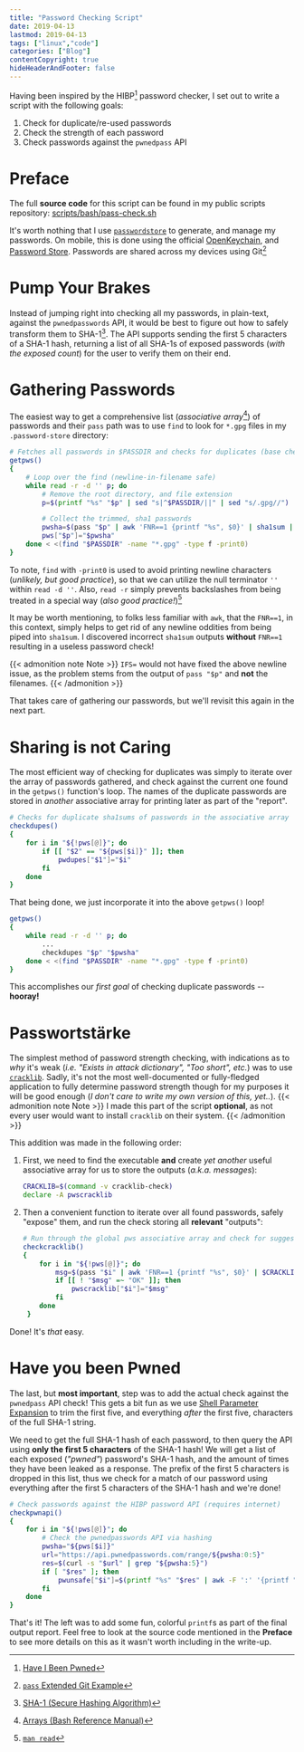 ```yaml
---
title: "Password Checking Script"
date: 2019-04-13
lastmod: 2019-04-13
tags: ["linux","code"]
categories: ["Blog"]
contentCopyright: true
hideHeaderAndFooter: false
---
```

Having been inspired by the HIBP[^1] password checker, I set out to write a
script with the following goals:

1. Check for duplicate/re-used passwords
1. Check the strength of each password
1. Check passwords against the `pwnedpass` API

<!--more-->
# Preface
The full **source code** for this script can be found in my public scripts
repository:
[scripts/bash/pass-check.sh](https://gitlab.com/bdebyl/scripts/blob/master/bash/pass-check.sh)

It's worth nothing that I use [`passwordstore`](https://www.passwordstore.org/)
to generate, and manage my passwords. On mobile, this is done using the official
[OpenKeychain](https://www.openkeychain.org/), and
[Password Store](https://github.com/zeapo/Android-Password-Store). Passwords are
shared across my devices using Git[^2]

# Pump Your Brakes
Instead of jumping right into checking all my passwords, in plain-text, against
the `pwnedpasswords` API, it would be best to figure out how to safely transform
them to SHA-1[^3]. The API supports sending the first 5 characters of a SHA-1
hash, returning a list of all SHA-1s of exposed passwords (_with the exposed
count_) for the user to verify them on their end.

# Gathering Passwords
The easiest way to get a comprehensive list (_associative array_[^4]) of
passwords and their `pass` path was to use `find` to look for `*.gpg` files in
my `.password-store` directory:
```bash
# Fetches all passwords in $PASSDIR and checks for duplicates (base check)
getpws()
{
    # Loop over the find (newline-in-filename safe)
    while read -r -d '' p; do
        # Remove the root directory, and file extension
        p=$(printf "%s" "$p" | sed "s|^$PASSDIR/||" | sed "s/.gpg//")

        # Collect the trimmed, sha1 passwords
        pwsha=$(pass "$p" | awk 'FNR==1 {printf "%s", $0}' | sha1sum | awk '{printf "%s", toupper($1)}')
        pws["$p"]="$pwsha"
    done < <(find "$PASSDIR" -name "*.gpg" -type f -print0)
}
```
To note, `find` with `-print0` is used to avoid printing newline characters
(_unlikely, but good practice_), so that we can utilize the null terminator `''`
within `read -d ''`. Also, `read -r` simply prevents backslashes from being
treated in a special way (_also good practice!_)[^5]

It may be worth mentioning, to folks less familiar with `awk`, that the
`FNR==1`, in this context, simply helps to get rid of any newline oddities from
being piped into `sha1sum`. I discovered incorrect `sha1sum` outputs **without**
`FNR==1` resulting in a useless password check!

{{< admonition note Note >}}
`IFS=` would not have fixed the above newline issue, as the problem stems
from the output of `pass "$p"` and **not** the filenames.
{{< /admonition >}}

That takes care of gathering our passwords, but we'll revisit this again in the
next part.

# Sharing is not Caring
The most efficient way of checking for duplicates was simply to iterate over the
array of passwords gathered, and check against the current one found in the
`getpws()` function's loop. The names of the duplicate passwords are stored in
_another_ associative array for printing later as part of the "report".
```bash
# Checks for duplicate sha1sums of passwords in the associative array
checkdupes()
{
    for i in "${!pws[@]}"; do
        if [[ "$2" == "${pws[$i]}" ]]; then
            pwdupes["$1"]="$i"
        fi
    done
}
```

That being done, we just incorporate it into the above `getpws()` loop!
```bash
getpws()
{
    while read -r -d '' p; do
        ...
        checkdupes "$p" "$pwsha"
    done < <(find "$PASSDIR" -name "*.gpg" -type f -print0)
}
```

This accomplishes our *first goal* of checking duplicate passwords --
**hooray!**

# Passwortstärke
The simplest method of password strength checking, with indications as to _why_
it's weak (_i.e. "Exists in attack dictionary", "Too short", etc._) was to use
[`cracklib`](https://github.com/cracklib/cracklib). Sadly, it's not the most
well-documented or fully-fledged application to fully determine password
strength though for my purposes it will be good enough (_I don't care to write
my own version of this, yet.._).
{{< admonition note Note >}}
I made this part of the script **optional**, as not every user would want to
install `cracklib` on their system.
{{< /admonition >}}

This addition was made in the following order:

1. First, we need to find the executable **and** create _yet another_ useful
   associative array for us to store the outputs (_a.k.a. messages_):
   ```bash
   CRACKLIB=$(command -v cracklib-check)
   declare -A pwscracklib
   ```

1. Then a convenient function to iterate over all found passwords, safely
   "expose" them, and run the check storing all **relevant** "outputs":
   ```bash
   # Run through the global pws associative array and check for suggestions
   checkcracklib()
   {
       for i in "${!pws[@]}"; do
           msg=$(pass "$i" | awk 'FNR==1 {printf "%s", $0}' | $CRACKLIB | sed s/^.*:[\ \\t]*//)
           if [[ ! "$msg" =~ "OK" ]]; then
               pwscracklib["$i"]="$msg"
           fi
       done
    }
   ```

Done! It's _that_ easy.

# Have you been Pwned
The last, but **most important**, step was to add the actual check against the
`pwnedpass` API check! This gets a bit fun as we use
[Shell Parameter Expansion](https://www.gnu.org/software/bash/manual/html_node/Shell-Parameter-Expansion.html)
to trim the first five, and everything _after_ the first five, characters of the
full SHA-1 string.

We need to get the full SHA-1 hash of each password, to then query the API using
**only the first 5 characters** of the SHA-1 hash! We will get a list of each
exposed (_"pwned"_) password's SHA-1 hash, and the amount of times they have
been leaked as a response. The prefix of the first 5 characters is dropped in
this list, thus we check for a match of our password using everything after the
first 5 characters of the SHA-1 hash and we're done!
```bash
# Check passwords against the HIBP password API (requires internet)
checkpwnapi()
{
    for i in "${!pws[@]}"; do
        # Check the pwnedpasswords API via hashing
        pwsha="${pws[$i]}"
        url="https://api.pwnedpasswords.com/range/${pwsha:0:5}"
        res=$(curl -s "$url" | grep "${pwsha:5}")
        if [ "$res" ]; then
            pwunsafe["$i"]=$(printf "%s" "$res" | awk -F ':' '{printf "%d", $2}')
        fi
    done
}
```

That's it! The left was to add some fun, colorful `printf`s as part of the final
output report. Feel free to look at the source code mentioned in the **Preface**
to see more details on this as it wasn't worth including in the write-up.

[^1]: [Have I Been Pwned](https://haveibeenpwned.com/Passwords)
[^2]: [`pass` Extended Git Example](https://git.zx2c4.com/password-store/about/#EXTENDED%20GIT%20EXAMPLE)
[^3]: [SHA-1 (Secure Hashing Algorithm)](https://en.wikipedia.org/wiki/SHA-1)
[^4]: [Arrays (Bash Reference Manual)](https://www.gnu.org/software/bash/manual/html_node/Arrays.html)
[^5]: [`man read`](https://linux.die.net/man/2/read)
